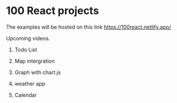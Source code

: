 # 100 React projects

The examples will be hosted on this link
<https://100react.netlify.app/>

Upcoming videos.

1. Todo List

2. Map intergration

3. Graph with chart.js

4. weather app

5. Calendar
